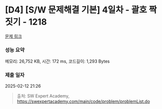 # [D4] [S/W 문제해결 기본] 4일차 - 괄호 짝짓기 - 1218 

[문제 링크](https://swexpertacademy.com/main/code/problem/problemDetail.do?contestProbId=AV14eWb6AAkCFAYD) 

### 성능 요약

메모리: 26,752 KB, 시간: 172 ms, 코드길이: 1,293 Bytes

### 제출 일자

2025-02-12 21:26



> 출처: SW Expert Academy, https://swexpertacademy.com/main/code/problem/problemList.do